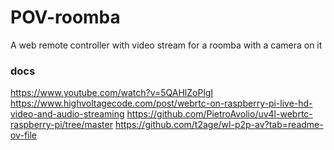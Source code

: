 # POV-roomba
A web remote controller with video stream for a roomba with a camera on it

### docs
https://www.youtube.com/watch?v=5QAHlZoPlgI
https://www.highvoltagecode.com/post/webrtc-on-raspberry-pi-live-hd-video-and-audio-streaming
https://github.com/PietroAvolio/uv4l-webrtc-raspberry-pi/tree/master
https://github.com/t2age/wl-p2p-av?tab=readme-ov-file
